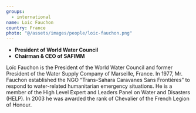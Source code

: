 ```yaml
---
groups:
  - international
name: Loic Fauchon
country: France
photo: "@/assets/images/people/loic-fauchon.png"
---
```


- **President of World Water Council**
- **Chairman & CEO of SAFIMM**

Loïc Fauchon is the President of the World Water Council and former President of the Water Supply Company of Marseille, France. In 1977, Mr. Fauchon established the NGO “Trans-Sahara Caravanes Sans Frontières” to respond to water-related humanitarian emergency situations. He is a member of the High Level Expert and Leaders Panel on Water and Disasters (HELP). In 2003 he was awarded the rank of Chevalier of the French Legion of Honour.
